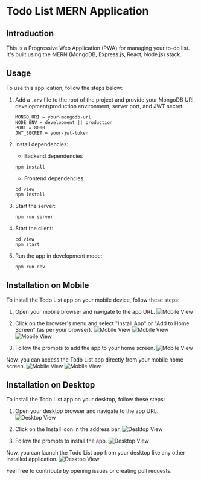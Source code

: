 # Todo List MERN Application

## Introduction

This is a Progressive Web Application (PWA) for managing your to-do list. It's built using the MERN (MongoDB, Express.js, React, Node.js) stack.

## Usage

To use this application, follow the steps below:

1. Add a `.env` file to the root of the project and provide your MongoDB URI, development/production environment, server port, and JWT secret.

   ```
   MONGO_URI = your-mongodb-url
   NODE_ENV = development || production
   PORT = 8000
   JWT_SECRET = your-jwt-token
   ```

2. Install dependencies:

   - Backend dependencies

   ```
   npm install
   ```

   - Frontend dependencies

   ```
   cd view
   npm install
   ```

3. Start the server:

   ```
   npm run server
   ```

4. Start the client:

   ```
   cd view
   npm start
   ```

5. Run the app in development mode:
   ```
   npm run dev
   ```

## Installation on Mobile

To install the Todo List app on your mobile device, follow these steps:

1. Open your mobile browser and navigate to the app URL.
   ![Mobile View](/screenshots/Mobile_1.jpeg)

2. Click on the browser's menu and select "Install App" or "Add to Home Screen" (as per your browser).
   ![Mobile View](/screenshots/Mobile_2.jpeg) ![Mobile View](/screenshots/Mobile_3.jpeg) ![Mobile View](/screenshots/Mobile_4.jpeg)

3. Follow the prompts to add the app to your home screen.
   ![Mobile View](/screenshots/Mobile_5.jpeg)

Now, you can access the Todo List app directly from your mobile home screen.
![Mobile View](/screenshots/Mobile_6.jpeg) ![Mobile View](/screenshots/Mobile_7.jpeg)

## Installation on Desktop

To install the Todo List app on your desktop, follow these steps:

1. Open your desktop browser and navigate to the app URL. ![Desktop View](/screenshots/Desktop_1.png)

2. Click on the Install icon in the address bar.
   ![Desktop View](/screenshots/Desktop_2.png)

3. Follow the prompts to install the app. ![Desktop View](/screenshots/Desktop_3.png)

Now, you can launch the Todo List app from your desktop like any other installed application.
![Desktop View](/screenshots/Desktop_4.png)

Feel free to contribute by opening issues or creating pull requests.
